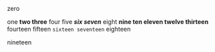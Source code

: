 zero

one **two three** four
five ___six seven___ eight **nine __ten
eleven__ twelve thirteen** fourteen
fifteen `sixteen seventeen` eighteen

nineteen
